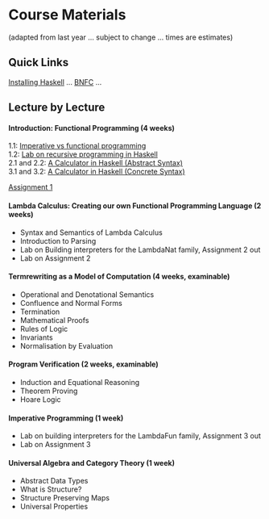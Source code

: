 
# Course Materials

(adapted from last year ... subject to change ... times are estimates)

## Quick Links

[Installing Haskell](https://hackmd.io/@alexhkurz/Hk86XnCzD) ... [BNFC](http://bnfc.digitalgrammars.com/) ... 

## Lecture by Lecture

#### Introduction: Functional Programming (4 weeks)

1.1: [Imperative vs functional programming](https://hackmd.io/@alexhkurz/SJKWvna6U)  
1.2: [Lab on recursive programming in Haskell](https://hackmd.io/@alexhkurz/H1jUka4Gv)  
2.1 and 2.2: [A Calculator in Haskell (Abstract Syntax)](https://hackmd.io/@alexhkurz/SyxKCkR6U)  
3.1 and 3.2: [A Calculator in Haskell (Concrete Syntax)](https://hackmd.io/@alexhkurz/HJVtVl068)  

[Assignment 1](assignments.md) 

#### Lambda Calculus: Creating our own Functional Programming Language (2 weeks)

- Syntax and Semantics of Lambda Calculus
- Introduction to Parsing 
- Lab on Building interpreters for the LambdaNat family, Assignment 2 out
- Lab on Assignment 2

#### Termrewriting as a Model of Computation (4 weeks, examinable)

- Operational and Denotational Semantics
- Confluence and Normal Forms
- Termination
- Mathematical Proofs
- Rules of Logic
- Invariants
- Normalisation by Evaluation

#### Program Verification (2 weeks, examinable)

 - Induction and Equational Reasoning
 - Theorem Proving
 - Hoare Logic

#### Imperative Programming (1 week)

- Lab on building interpreters for the LambdaFun family, Assignment 3 out
- Lab on Assignment 3

#### Universal Algebra and Category Theory (1 week)

 - Abstract Data Types
 - What is Structure?
 - Structure Preserving Maps
 - Universal Properties

